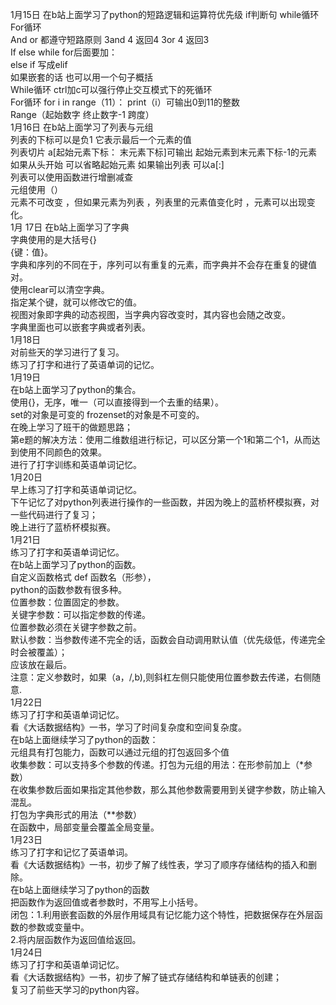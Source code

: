 1月15日 在b站上面学习了python的短路逻辑和运算符优先级 if判断句 while循环   
For循环   
And or 都遵守短路原则 3and 4 返回4   3or 4 返回3  
If else while for后面要加：  
else if  写成elif   
如果嵌套的话 也可以用一个句子概括  
While循环 ctrl加c可以强行停止交互模式下的死循环  
For循环 for i in range（11）： print（i）可输出0到11的整数  
 Range（起始数字 终止数字-1 跨度）  
1月16日 在b站上面学习了列表与元组    
列表的下标可以是负1 它表示最后一个元素的值  
列表切片  a[起始元素下标： 末元素下标]可输出 起始元素到末元素下标-1的元素  
如果从头开始 可以省略起始元素 如果输出列表 可以a[:]  
列表可以使用函数进行增删减查  
元组使用（）  
元素不可改变 ，但如果元素为列表 ，列表里的元素值变化时 ，元素可以出现变化。  
1月 17日 在b站上面学习了字典   
字典使用的是大括号{}  
{键：值}。  
字典和序列的不同在于，序列可以有重复的元素，而字典并不会存在重复的键值对。   
使用clear可以清空字典。  
指定某个键，就可以修改它的值。  
视图对象即字典的动态视图，当字典内容改变时，其内容也会随之改变。  
字典里面也可以嵌套字典或者列表。  
1月18日  
对前些天的学习进行了复习。  
练习了打字和进行了英语单词的记忆。  
1月19日  
在b站上面学习了python的集合。  
使用{}，无序，唯一（可以直接得到一个去重的结果）。  
set的对象是可变的 frozenset的对象是不可变的。  
在晚上学习了班干的做题思路；  
第e题的解决方法：使用二维数组进行标记，可以区分第一个1和第二个1，从而达到使用不同颜色的效果。  
进行了打字训练和英语单词记忆。  
1月20日  
早上练习了打字和英语单词记忆。  
下午记忆了对python列表进行操作的一些函数，并因为晚上的蓝桥杯模拟赛，对一些代码进行了复习；  
晚上进行了蓝桥杯模拟赛。  
1月21日  
练习了打字和英语单词记忆。  
在b站上面学习了python的函数。  
自定义函数格式  def 函数名（形参），  
python的函数参数有很多种。  
位置参数：位置固定的参数。  
关键字参数：可以指定参数的传递。  
位置参数必须在关键字参数之前。  
默认参数：当参数传递不完全的话，函数会自动调用默认值（优先级低，传递完全时会被覆盖）；  
应该放在最后。  
注意：定义参数时，如果（a，/,b),则斜杠左侧只能使用位置参数去传递，右侧随意.  
1月22日   
练习了打字和英语单词记忆。  
看《大话数据结构》一书，学习了时间复杂度和空间复杂度。  
在b站上面继续学习了python的函数：  
   元组具有打包能力，函数可以通过元组的打包返回多个值  
   收集参数：可以支持多个参数的传递。打包为元组的用法：在形参前加上（*参数）  
   在收集参数后面如果指定其他参数，那么其他参数需要用到关键字参数，防止输入混乱。  
   打包为字典形式的用法（**参数）  
   在函数中，局部变量会覆盖全局变量。  
1月23日  
练习了打字和记忆了英语单词。  
看《大话数据结构》一书，初步了解了线性表，学习了顺序存储结构的插入和删除。  
在b站上面继续学习了python的函数    
  把函数作为返回值或者参数时，不用写上小括号。  
  闭包：1.利用嵌套函数的外层作用域具有记忆能力这个特性，把数据保存在外层函数的参数或变量中。  
  2.将内层函数作为返回值给返回。  
1月24日  
练习了打字和英语单词记忆。  
看《大话数据结构》一书，初步了解了链式存储结构和单链表的创建；  
复习了前些天学习的python内容。  
